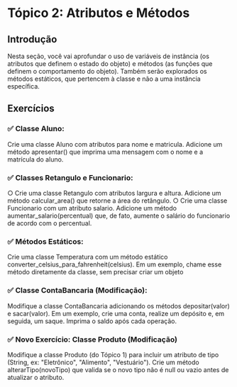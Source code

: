 # Tópico 2: Atributos e Métodos

## Introdução
Nesta seção, você vai aprofundar o uso de variáveis de instância (os atributos que definem o
estado do objeto) e métodos (as funções que definem o comportamento do objeto). Também
serão explorados os métodos estáticos, que pertencem à classe e não a uma instância
específica.

## Exercícios
###  ✅ Classe Aluno:
Crie uma classe Aluno com atributos para nome e matricula.
Adicione um método apresentar() que imprima uma mensagem com o nome
e a matrícula do aluno.

###  ✅ Classes Retangulo e Funcionario:
○ Crie uma classe Retangulo com atributos largura e altura. Adicione um
método calcular_area() que retorne a área do retângulo.
○ Crie uma classe Funcionario com um atributo salario. Adicione um método
aumentar_salario(percentual) que, de fato, aumente o salário do funcionario de acordo
com o percentual.

###  ✅ Métodos Estáticos:
Crie uma classe Temperatura com um método estático
converter_celsius_para_fahrenheit(celsius).
Em um exemplo, chame esse método diretamente da classe, sem precisar criar
um objeto

###  ✅ Classe ContaBancaria (Modificação):
Modifique a classe ContaBancaria adicionando os métodos depositar(valor) e sacar(valor).
Em um exemplo, crie uma conta, realize um depósito e, em seguida, um saque. Imprima o saldo após cada operação.

###  ✅ Novo Exercício: Classe Produto (Modificação)
Modifique a classe Produto (do Tópico 1) para incluir um atributo de tipo (String, ex: "Eletrônico", "Alimento", "Vestuário").
Crie um método alterarTipo(novoTipo) que valida se o novo tipo não é null ou vazio antes de atualizar o atributo.
